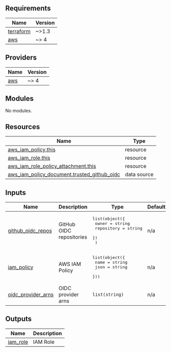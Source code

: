 <!-- BEGIN_TF_DOCS -->
## Requirements

| Name | Version |
|------|---------|
| <a name="requirement_terraform"></a> [terraform](#requirement\_terraform) | ~>1.3 |
| <a name="requirement_aws"></a> [aws](#requirement\_aws) | ~> 4 |

## Providers

| Name | Version |
|------|---------|
| <a name="provider_aws"></a> [aws](#provider\_aws) | ~> 4 |

## Modules

No modules.

## Resources

| Name | Type |
|------|------|
| [aws_iam_policy.this](https://registry.terraform.io/providers/hashicorp/aws/latest/docs/resources/iam_policy) | resource |
| [aws_iam_role.this](https://registry.terraform.io/providers/hashicorp/aws/latest/docs/resources/iam_role) | resource |
| [aws_iam_role_policy_attachment.this](https://registry.terraform.io/providers/hashicorp/aws/latest/docs/resources/iam_role_policy_attachment) | resource |
| [aws_iam_policy_document.trusted_github_oidc](https://registry.terraform.io/providers/hashicorp/aws/latest/docs/data-sources/iam_policy_document) | data source |

## Inputs

| Name | Description | Type | Default | Required |
|------|-------------|------|---------|:--------:|
| <a name="input_github_oidc_repos"></a> [github\_oidc\_repos](#input\_github\_oidc\_repos) | GitHub OIDC repositories | <pre>list(object({<br>    owner      = string<br>    repository = string<br>    })<br>  )</pre> | n/a | yes |
| <a name="input_iam_policy"></a> [iam\_policy](#input\_iam\_policy) | AWS IAM Policy | <pre>list(object({<br>    name = string<br>    json = string<br>  }))</pre> | n/a | yes |
| <a name="input_oidc_provider_arns"></a> [oidc\_provider\_arns](#input\_oidc\_provider\_arns) | OIDC provider arns | `list(string)` | n/a | yes |

## Outputs

| Name | Description |
|------|-------------|
| <a name="output_iam_role"></a> [iam\_role](#output\_iam\_role) | IAM Role |
<!-- END_TF_DOCS -->